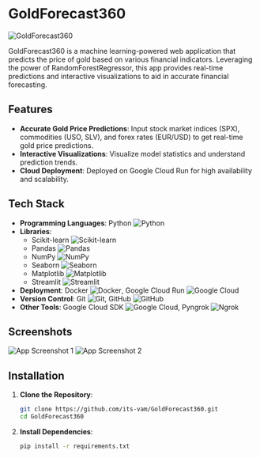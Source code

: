 # GoldForecast360

![GoldForecast360](https://your-image-url.com/banner.png)

GoldForecast360 is a machine learning-powered web application that predicts the price of gold based on various financial indicators. Leveraging the power of RandomForestRegressor, this app provides real-time predictions and interactive visualizations to aid in accurate financial forecasting.

## Features

- **Accurate Gold Price Predictions**: Input stock market indices (SPX), commodities (USO, SLV), and forex rates (EUR/USD) to get real-time gold price predictions.
- **Interactive Visualizations**: Visualize model statistics and understand prediction trends.
- **Cloud Deployment**: Deployed on Google Cloud Run for high availability and scalability.

## Tech Stack

- **Programming Languages**: Python ![Python](https://img.shields.io/badge/-Python-3776AB?style=flat-square&logo=python&logoColor=white)
- **Libraries**: 
  - Scikit-learn ![Scikit-learn](https://img.shields.io/badge/-Scikit%20Learn-F7931E?style=flat-square&logo=scikit-learn&logoColor=white)
  - Pandas ![Pandas](https://img.shields.io/badge/-Pandas-150458?style=flat-square&logo=pandas&logoColor=white)
  - NumPy ![NumPy](https://img.shields.io/badge/-NumPy-013243?style=flat-square&logo=numpy&logoColor=white)
  - Seaborn ![Seaborn](https://img.shields.io/badge/-Seaborn-3776AB?style=flat-square&logo=python&logoColor=white)
  - Matplotlib ![Matplotlib](https://img.shields.io/badge/-Matplotlib-3776AB?style=flat-square&logo=python&logoColor=white)
  - Streamlit ![Streamlit](https://img.shields.io/badge/-Streamlit-FF4B4B?style=flat-square&logo=streamlit&logoColor=white)
- **Deployment**: Docker ![Docker](https://img.shields.io/badge/-Docker-2496ED?style=flat-square&logo=docker&logoColor=white), Google Cloud Run ![Google Cloud](https://img.shields.io/badge/-Google%20Cloud-4285F4?style=flat-square&logo=google-cloud&logoColor=white)
- **Version Control**: Git ![Git](https://img.shields.io/badge/-Git-F05032?style=flat-square&logo=git&logoColor=white), GitHub ![GitHub](https://img.shields.io/badge/-GitHub-181717?style=flat-square&logo=github&logoColor=white)
- **Other Tools**: Google Cloud SDK ![Google Cloud](https://img.shields.io/badge/-Google%20Cloud-4285F4?style=flat-square&logo=google-cloud&logoColor=white), Pyngrok ![Ngrok](https://img.shields.io/badge/-Ngrok-1F1E25?style=flat-square&logo=ngrok&logoColor=white)

## Screenshots

![App Screenshot 1](https://your-image-url.com/screenshot1.png)
![App Screenshot 2](https://your-image-url.com/screenshot2.png)

## Installation

1. **Clone the Repository**:
   ```bash
   git clone https://github.com/its-vam/GoldForecast360.git
   cd GoldForecast360

2. **Install Dependencies**:
   ```bash
   pip install -r requirements.txt


